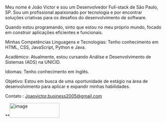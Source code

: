 Meu nome é João Victor e sou um Desenvolvedor Full-stack de São Paulo, SP. Sou um profissional apaixonado por tecnologia e por encontrar soluções criativas para os desafios do desenvolvimento de software.

Quando estou programando, sinto que estou no meu próprio mundo, focado em construir aplicações eficientes e funcionais.

Minhas Competências
Linguagens e Tecnologias: Tenho conhecimento em HTML, CSS, JavaScript, Python e Java.

Acadêmico: Atualmente, estou cursando Análise e Desenvolvimento de Sistemas (ADS) na UNICID.

Idiomas: Tenho conhecimento em Inglês.

Objetivo: Estou em busca de uma oportunidade de estágio na área de desenvolvimento para aplicar e expandir minhas habilidades.



Contato : Joaovictor.business2005@gmail.com

**<img width="161" height="48" alt="image" src="https://github.com/user-attachments/assets/5f60c469-a6bf-453e-8ea5-69f4ad9b83ce" />
